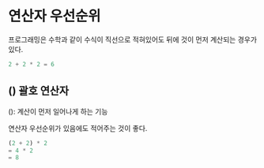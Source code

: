 # 연산자 우선순위

프로그래밍은 수학과 같이 수식이 직선으로 적혀있어도 뒤에 것이 먼저 계산되는 경우가 있다.
```python
2 + 2 * 2 = 6
```

## () 괄호 연산자
(): 계산이 먼저 일어나게 하는 기능

연산자 우선순위가 있음에도 적어주는 것이 좋다.
```python
(2 + 2) * 2
= 4 * 2
= 8
```

